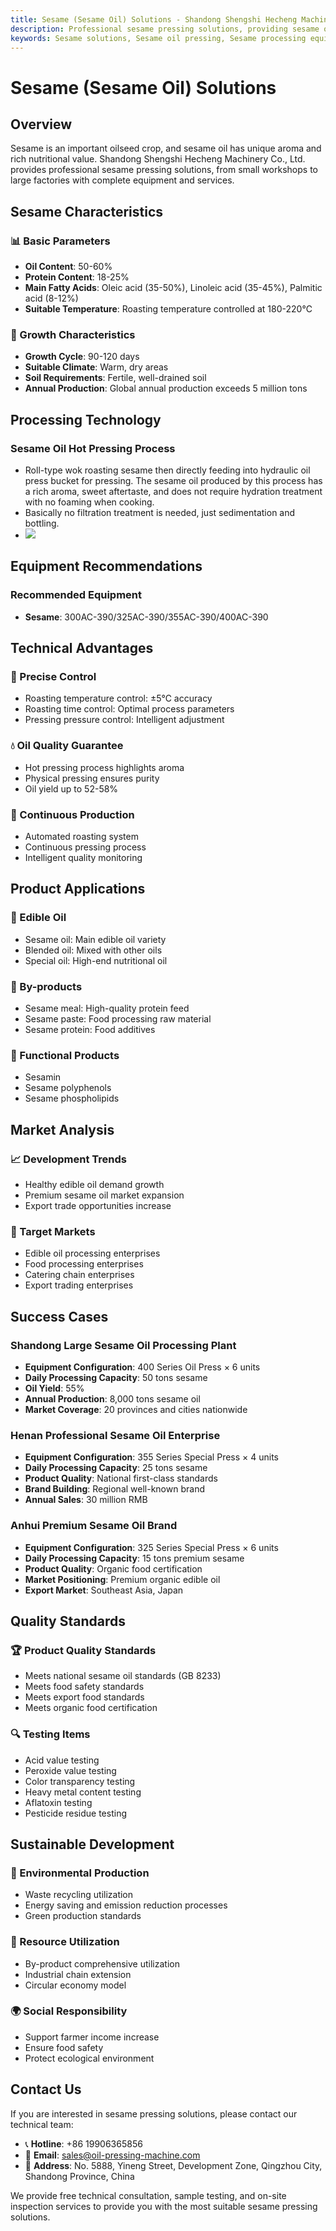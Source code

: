 ```yaml
---
title: Sesame (Sesame Oil) Solutions - Shandong Shengshi Hecheng Machinery Co., Ltd.
description: Professional sesame pressing solutions, providing sesame oil processing equipment and technical services, oil content 50-60%, using hot pressing process to highlight aroma, from small workshops to large factories with complete equipment and services.
keywords: Sesame solutions, Sesame oil pressing, Sesame processing equipment, Sesame oil production line, Sesame hot pressing process, Sesame oil press, Sesame oil extraction, Sesame oilseed processing, Sesame oil pressing equipment, Sesame oil production equipment, Sesame oil processing plant
---
```


# Sesame (Sesame Oil) Solutions

## Overview

Sesame is an important oilseed crop, and sesame oil has unique aroma and rich nutritional value. Shandong Shengshi Hecheng Machinery Co., Ltd. provides professional sesame pressing solutions, from small workshops to large factories with complete equipment and services.

## Sesame Characteristics

### 📊 Basic Parameters
- **Oil Content**: 50-60%
- **Protein Content**: 18-25%
- **Main Fatty Acids**: Oleic acid (35-50%), Linoleic acid (35-45%), Palmitic acid (8-12%)
- **Suitable Temperature**: Roasting temperature controlled at 180-220℃

### 🌱 Growth Characteristics
- **Growth Cycle**: 90-120 days
- **Suitable Climate**: Warm, dry areas
- **Soil Requirements**: Fertile, well-drained soil
- **Annual Production**: Global annual production exceeds 5 million tons

## Processing Technology

### Sesame Oil Hot Pressing Process
- Roll-type wok roasting sesame then directly feeding into hydraulic oil press bucket for pressing. The sesame oil produced by this process has a rich aroma, sweet aftertaste, and does not require hydration treatment with no foaming when cooking.
- Basically no filtration treatment is needed, just sedimentation and bottling.
- ![](/images/芝麻热榨工艺.png)

## Equipment Recommendations

### Recommended Equipment
- **Sesame**: 300AC-390/325AC-390/355AC-390/400AC-390

## Technical Advantages

### 🎯 Precise Control
- Roasting temperature control: ±5℃ accuracy
- Roasting time control: Optimal process parameters
- Pressing pressure control: Intelligent adjustment

### 💧 Oil Quality Guarantee
- Hot pressing process highlights aroma
- Physical pressing ensures purity
- Oil yield up to 52-58%

### 🔄 Continuous Production
- Automated roasting system
- Continuous pressing process
- Intelligent quality monitoring

## Product Applications

### 🍳 Edible Oil
- Sesame oil: Main edible oil variety
- Blended oil: Mixed with other oils
- Special oil: High-end nutritional oil

### 🥛 By-products
- Sesame meal: High-quality protein feed
- Sesame paste: Food processing raw material
- Sesame protein: Food additives

### 💊 Functional Products
- Sesamin
- Sesame polyphenols
- Sesame phospholipids

## Market Analysis

### 📈 Development Trends
- Healthy edible oil demand growth
- Premium sesame oil market expansion
- Export trade opportunities increase

### 🎯 Target Markets
- Edible oil processing enterprises
- Food processing enterprises
- Catering chain enterprises
- Export trading enterprises

## Success Cases

### Shandong Large Sesame Oil Processing Plant
- **Equipment Configuration**: 400 Series Oil Press × 6 units
- **Daily Processing Capacity**: 50 tons sesame
- **Oil Yield**: 55%
- **Annual Production**: 8,000 tons sesame oil
- **Market Coverage**: 20 provinces and cities nationwide

### Henan Professional Sesame Oil Enterprise
- **Equipment Configuration**: 355 Series Special Press × 4 units
- **Daily Processing Capacity**: 25 tons sesame
- **Product Quality**: National first-class standards
- **Brand Building**: Regional well-known brand
- **Annual Sales**: 30 million RMB

### Anhui Premium Sesame Oil Brand
- **Equipment Configuration**: 325 Series Special Press × 6 units
- **Daily Processing Capacity**: 15 tons premium sesame
- **Product Quality**: Organic food certification
- **Market Positioning**: Premium organic edible oil
- **Export Market**: Southeast Asia, Japan

## Quality Standards

### 🏆 Product Quality Standards
- Meets national sesame oil standards (GB 8233)
- Meets food safety standards
- Meets export food standards
- Meets organic food certification

### 🔍 Testing Items
- Acid value testing
- Peroxide value testing
- Color transparency testing
- Heavy metal content testing
- Aflatoxin testing
- Pesticide residue testing

## Sustainable Development

### 🌱 Environmental Production
- Waste recycling utilization
- Energy saving and emission reduction processes
- Green production standards

### 🔄 Resource Utilization
- By-product comprehensive utilization
- Industrial chain extension
- Circular economy model

### 🌍 Social Responsibility
- Support farmer income increase
- Ensure food safety
- Protect ecological environment

## Contact Us

If you are interested in sesame pressing solutions, please contact our technical team:

- 📞 **Hotline**: +86 19906365856
- 📧 **Email**: sales@oil-pressing-machine.com
- 📍 **Address**: No. 5888, Yineng Street, Development Zone, Qingzhou City, Shandong Province, China

We provide free technical consultation, sample testing, and on-site inspection services to provide you with the most suitable sesame pressing solutions.